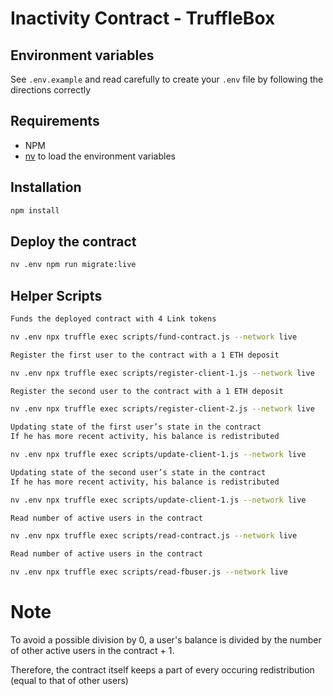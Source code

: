 # Inactivity Contract - TruffleBox

## Environment variables

See `.env.example` and read carefully to create your `.env` file by following the directions correctly

## Requirements

- NPM
- [nv](https://github.com/jcouture/nv) to load the environment variables

## Installation

```bash
npm install
```

## Deploy the contract

```bash
nv .env npm run migrate:live
```

## Helper Scripts

```bash
Funds the deployed contract with 4 Link tokens

nv .env npx truffle exec scripts/fund-contract.js --network live
```

```bash
Register the first user to the contract with a 1 ETH deposit

nv .env npx truffle exec scripts/register-client-1.js --network live
```

```bash
Register the second user to the contract with a 1 ETH deposit

nv .env npx truffle exec scripts/register-client-2.js --network live
```

```bash
Updating state of the first user’s state in the contract
If he has more recent activity, his balance is redistributed

nv .env npx truffle exec scripts/update-client-1.js --network live
```

```bash
Updating state of the second user’s state in the contract
If he has more recent activity, his balance is redistributed

nv .env npx truffle exec scripts/update-client-1.js --network live
```

```bash
Read number of active users in the contract

nv .env npx truffle exec scripts/read-contract.js --network live
```

```bash
Read number of active users in the contract

nv .env npx truffle exec scripts/read-fbuser.js --network live
```

# Note

To avoid a possible division by 0, a user's balance is divided by the number of other active users in the contract + 1.

Therefore, the contract itself keeps a part of every occuring redistribution (equal to that of other users)
